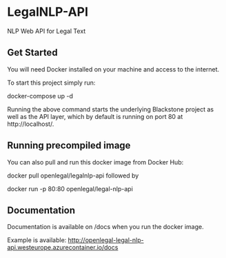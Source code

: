 # LegalNLP-API

NLP Web API for Legal Text

## Get Started
You will need Docker installed on your machine and access to the internet.

To start this project simply run:

docker-compose up -d

Running the above command starts the underlying Blackstone project as well as the API layer, which by default is running on port 80 at http://localhost/.

## Running precompiled image
You can also pull and run this docker image from Docker Hub:

docker pull openlegal/legalnlp-api
followed by

docker run -p 80:80 openlegal/legal-nlp-api

## Documentation

Documentation is available on /docs when you run the docker image.

Example is available: http://openlegal-legal-nlp-api.westeurope.azurecontainer.io/docs
